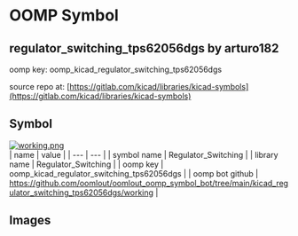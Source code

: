 # OOMP Symbol  
## regulator_switching_tps62056dgs  by arturo182  
  
oomp key: oomp_kicad_regulator_switching_tps62056dgs  
  
source repo at: [https://gitlab.com/kicad/libraries/kicad-symbols](https://gitlab.com/kicad/libraries/kicad-symbols)  
## Symbol  
  
[![working.png](working_600.png)](working.png)  
| name | value | 
| --- | --- | 
| symbol name | Regulator_Switching | 
| library name | Regulator_Switching | 
| oomp key | oomp_kicad_regulator_switching_tps62056dgs | 
| oomp bot github | https://github.com/oomlout/oomlout_oomp_symbol_bot/tree/main/kicad_regulator_switching_tps62056dgs/working | 
## Images  
